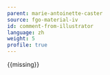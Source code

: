 ```yaml
---
parent: marie-antoinette-caster
source: fgo-material-iv
id: comment-from-illustrator
language: zh
weight: 5
profile: true
---
```


{{missing}}
